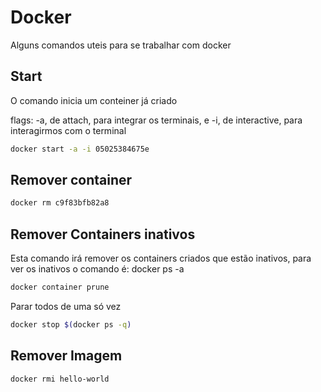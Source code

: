 # Docker

Alguns comandos uteis para se trabalhar com docker

## Start

O comando inicia um conteiner já criado

flags: -a, de attach, para integrar os terminais, e -i, de interactive, para interagirmos com o terminal

```bash
docker start -a -i 05025384675e
```

## Remover container

```bash
docker rm c9f83bfb82a8
```

## Remover Containers inativos

Esta comando irá remover os containers criados que estão inativos, para ver os inativos o comando é:
docker ps -a

```bash
docker container prune
```

Parar todos de uma só vez
```bash
docker stop $(docker ps -q)
```


## Remover Imagem

```bash
docker rmi hello-world
```
